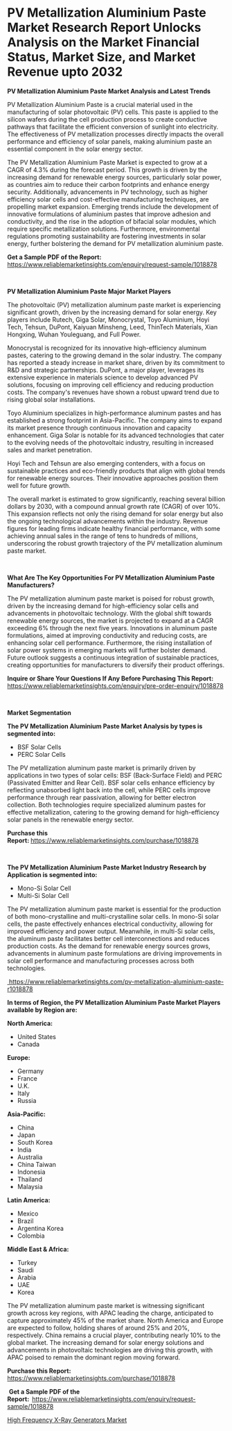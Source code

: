 <p><h1>PV Metallization Aluminium Paste Market Research Report Unlocks Analysis on the Market Financial Status, Market Size, and Market Revenue upto 2032</h1></p><p><strong>PV Metallization Aluminium Paste Market Analysis and Latest Trends</strong></p>
<p><p>PV Metallization Aluminium Paste is a crucial material used in the manufacturing of solar photovoltaic (PV) cells. This paste is applied to the silicon wafers during the cell production process to create conductive pathways that facilitate the efficient conversion of sunlight into electricity. The effectiveness of PV metallization processes directly impacts the overall performance and efficiency of solar panels, making aluminium paste an essential component in the solar energy sector.</p><p>The PV Metallization Aluminium Paste Market is expected to grow at a CAGR of 4.3% during the forecast period. This growth is driven by the increasing demand for renewable energy sources, particularly solar power, as countries aim to reduce their carbon footprints and enhance energy security. Additionally, advancements in PV technology, such as higher efficiency solar cells and cost-effective manufacturing techniques, are propelling market expansion. Emerging trends include the development of innovative formulations of aluminium pastes that improve adhesion and conductivity, and the rise in the adoption of bifacial solar modules, which require specific metallization solutions. Furthermore, environmental regulations promoting sustainability are fostering investments in solar energy, further bolstering the demand for PV metallization aluminium paste.</p></p>
<p><strong>Get a Sample PDF of the Report:&nbsp;</strong> <a href="https://www.reliablemarketinsights.com/enquiry/request-sample/1018878?utm_campaign=2181&utm_medium=2&utm_source=Github&utm_content=ia&utm_term=21032025&utm_id=pv-metallization-aluminium-paste">https://www.reliablemarketinsights.com/enquiry/request-sample/1018878</a></p>
<p>&nbsp;</p>
<p><strong>PV Metallization Aluminium Paste Major Market Players</strong></p>
<p><p>The photovoltaic (PV) metallization aluminum paste market is experiencing significant growth, driven by the increasing demand for solar energy. Key players include Rutech, Giga Solar, Monocrystal, Toyo Aluminium, Hoyi Tech, Tehsun, DuPont, Kaiyuan Minsheng, Leed, ThinTech Materials, Xian Hongxing, Wuhan Youleguang, and Full Power.</p><p>Monocrystal is recognized for its innovative high-efficiency aluminum pastes, catering to the growing demand in the solar industry. The company has reported a steady increase in market share, driven by its commitment to R&D and strategic partnerships. DuPont, a major player, leverages its extensive experience in materials science to develop advanced PV solutions, focusing on improving cell efficiency and reducing production costs. The company's revenues have shown a robust upward trend due to rising global solar installations.</p><p>Toyo Aluminium specializes in high-performance aluminum pastes and has established a strong footprint in Asia-Pacific. The company aims to expand its market presence through continuous innovation and capacity enhancement. Giga Solar is notable for its advanced technologies that cater to the evolving needs of the photovoltaic industry, resulting in increased sales and market penetration.</p><p>Hoyi Tech and Tehsun are also emerging contenders, with a focus on sustainable practices and eco-friendly products that align with global trends for renewable energy sources. Their innovative approaches position them well for future growth.</p><p>The overall market is estimated to grow significantly, reaching several billion dollars by 2030, with a compound annual growth rate (CAGR) of over 10%. This expansion reflects not only the rising demand for solar energy but also the ongoing technological advancements within the industry. Revenue figures for leading firms indicate healthy financial performance, with some achieving annual sales in the range of tens to hundreds of millions, underscoring the robust growth trajectory of the PV metallization aluminum paste market.</p></p>
<p>&nbsp;</p>
<p><strong>What Are The Key Opportunities For PV Metallization Aluminium Paste Manufacturers?</strong></p>
<p><p>The PV metallization aluminum paste market is poised for robust growth, driven by the increasing demand for high-efficiency solar cells and advancements in photovoltaic technology. With the global shift towards renewable energy sources, the market is projected to expand at a CAGR exceeding 6% through the next five years. Innovations in aluminum paste formulations, aimed at improving conductivity and reducing costs, are enhancing solar cell performance. Furthermore, the rising installation of solar power systems in emerging markets will further bolster demand. Future outlook suggests a continuous integration of sustainable practices, creating opportunities for manufacturers to diversify their product offerings.</p></p>
<p><strong>Inquire or Share Your Questions If Any Before Purchasing This Report:</strong> <a href="https://www.reliablemarketinsights.com/enquiry/pre-order-enquiry/1018878?utm_campaign=2181&utm_medium=2&utm_source=Github&utm_content=ia&utm_term=21032025&utm_id=pv-metallization-aluminium-paste">https://www.reliablemarketinsights.com/enquiry/pre-order-enquiry/1018878</a></p>
<p>&nbsp;</p>
<p><strong>Market Segmentation</strong></p>
<p><strong>The PV Metallization Aluminium Paste Market Analysis by types is segmented into:</strong></p>
<p><ul><li>BSF Solar Cells</li><li>PERC Solar Cells</li></ul></p>
<p><p>The PV metallization aluminum paste market is primarily driven by applications in two types of solar cells: BSF (Back-Surface Field) and PERC (Passivated Emitter and Rear Cell). BSF solar cells enhance efficiency by reflecting unabsorbed light back into the cell, while PERC cells improve performance through rear passivation, allowing for better electron collection. Both technologies require specialized aluminum pastes for effective metallization, catering to the growing demand for high-efficiency solar panels in the renewable energy sector.</p></p>
<p><strong>Purchase this Report:&nbsp;</strong><a href="https://www.reliablemarketinsights.com/purchase/1018878?utm_campaign=2181&utm_medium=2&utm_source=Github&utm_content=ia&utm_term=21032025&utm_id=pv-metallization-aluminium-paste">https://www.reliablemarketinsights.com/purchase/1018878</a></p>
<p>&nbsp;</p>
<p><strong>The PV Metallization Aluminium Paste Market Industry Research by Application is segmented into:</strong></p>
<p><ul><li>Mono-Si Solar Cell</li><li>Multi-Si Solar Cell</li></ul></p>
<p><p>The PV metallization aluminum paste market is essential for the production of both mono-crystalline and multi-crystalline solar cells. In mono-Si solar cells, the paste effectively enhances electrical conductivity, allowing for improved efficiency and power output. Meanwhile, in multi-Si solar cells, the aluminum paste facilitates better cell interconnections and reduces production costs. As the demand for renewable energy sources grows, advancements in aluminum paste formulations are driving improvements in solar cell performance and manufacturing processes across both technologies.</p></p>
<p><a href="https://www.reliablemarketinsights.com/pv-metallization-aluminium-paste-r1018878?utm_campaign=2181&utm_medium=2&utm_source=Github&utm_content=ia&utm_term=21032025&utm_id=pv-metallization-aluminium-paste">&nbsp;https://www.reliablemarketinsights.com/pv-metallization-aluminium-paste-r1018878</a></p>
<p><strong>In terms of Region, the PV Metallization Aluminium Paste Market Players available by Region are:</strong></p>
<p>
    <p> <strong> North America: </strong>
        <ul>
            <li>United States</li>
            <li>Canada</li>
        </ul>
        </p> 
    <p> <strong> Europe: </strong>
        <ul>
            <li>Germany</li>
            <li>France</li>
            <li>U.K.</li>
            <li>Italy</li>
            <li>Russia</li>
        </ul>
        </p> 
    <p> <strong> Asia-Pacific: </strong>
        <ul>
            <li>China</li>
            <li>Japan</li>
            <li>South Korea</li>
            <li>India</li>
            <li>Australia</li>
            <li>China Taiwan</li>
            <li>Indonesia</li>
            <li>Thailand</li>
            <li>Malaysia</li>
        </ul>
        </p> 
    <p> <strong> Latin America: </strong>
        <ul>
            <li>Mexico</li>
            <li>Brazil</li>
            <li>Argentina Korea</li>
            <li>Colombia</li>
        </ul>
        </p> 
    <p> <strong> Middle East & Africa: </strong>
        <ul>
            <li>Turkey</li>
            <li>Saudi</li>
            <li>Arabia</li>
            <li>UAE</li>
            <li>Korea</li>
        </ul>
    </p>
    </p>
<p><p>The PV metallization aluminum paste market is witnessing significant growth across key regions, with APAC leading the charge, anticipated to capture approximately 45% of the market share. North America and Europe are expected to follow, holding shares of around 25% and 20%, respectively. China remains a crucial player, contributing nearly 10% to the global market. The increasing demand for solar energy solutions and advancements in photovoltaic technologies are driving this growth, with APAC poised to remain the dominant region moving forward.</p></p>
<p><strong>Purchase this Report: </strong><a href="https://www.reliablemarketinsights.com/purchase/1018878?utm_campaign=2181&utm_medium=2&utm_source=Github&utm_content=ia&utm_term=21032025&utm_id=pv-metallization-aluminium-paste">https://www.reliablemarketinsights.com/purchase/1018878</a></p>
<p>&nbsp;<strong>Get a Sample PDF of the Report:&nbsp;&nbsp;</strong><a href="https://www.reliablemarketinsights.com/enquiry/request-sample/1018878?utm_campaign=2181&utm_medium=2&utm_source=Github&utm_content=ia&utm_term=21032025&utm_id=pv-metallization-aluminium-paste">https://www.reliablemarketinsights.com/enquiry/request-sample/1018878</a></p>
<p><strong></strong></p>
<p><p><a href="https://github.com/welfmimon/Market-Research-Report-List-1/blob/main/high-frequency-x-ray-generators-market.md?utm_campaign=2181&utm_medium=2&utm_source=Github&utm_content=ia&utm_term=21032025&utm_id=pv-metallization-aluminium-paste">High Frequency X-Ray Generators Market</a></p></p>